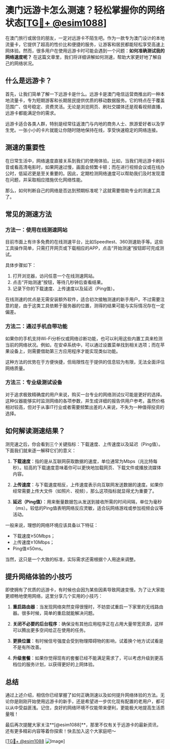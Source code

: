 # 澳门远游卡怎么测速？轻松掌握你的网络状态[[TG💪+ @esim1088](https://t.me/s/esim1088)]

在澳门旅行或居住的朋友，一定对远游卡不陌生吧。作为一款专为澳门设计的本地流量卡，它提供了超高的性价比和便捷的服务，让游客和居民都能轻松享受高速上网体验。然而，很多用户在使用远游卡时可能会遇到一个问题：**如何准确测试我的网络速度呢？** 在这篇文章里，我们将详细讲解如何测速，帮助大家更好地了解自己的网络状况。

## 什么是远游卡？

首先，让我们简单了解一下远游卡是什么。远游卡是澳门电信运营商推出的一种本地流量卡，专为短期游客和长期居民提供优质的移动数据服务。它的特点在于覆盖范围广、信号稳定、资费灵活。无论是浏览网页、刷社交媒体还是观看视频直播，远游卡都能满足你的需求。

远游卡适合各类人群，特别是经常往返澳门与内地的商务人士、旅游爱好者以及学生党。一张小小的卡片就能让你随时随地保持在线，享受快速稳定的网络连接。

## 测速的重要性

在日常生活中，网络速度直接关系到我们的使用体验。比如，当我们用远游卡刷抖音或看高清电影时，如果网速过慢，画面会频繁卡顿；而在进行视频会议或在线办公时，低延迟更是至关重要的。因此，定期检测网络速度可以帮助我们及时发现潜在问题，并采取相应措施优化网络性能。

那么，如何判断自己的网络是否达到预期标准呢？这就需要借助专业的测速工具了。

## 常见的测速方法

### 方法一：使用在线测速网站

目前市面上有许多免费的在线测速平台，比如Speedtest、360测速助手等。这些工具操作简单，只需打开网页或下载相应的APP，点击“开始测速”按钮即可完成测试。

具体步骤如下：
1. 打开浏览器，访问任意一个在线测速网站。
2. 点击“开始测速”按钮，等待几秒钟后查看结果。
3. 记录下你的下载速度、上传速度以及延迟（Ping值）。

在线测速的优点是无需安装额外软件，适合初次接触测速的新手用户。不过需要注意的是，由于这类工具依赖于服务器的位置，测得的结果可能与实际情况存在一定偏差。

### 方法二：通过手机自带功能

如果你的手机支持Wi-Fi分析仪或网络诊断功能，也可以利用这些内置工具来检测当前的网络状况。例如，在安卓系统中，可以通过设置菜单找到相关选项；而在苹果设备上，则需要借助第三方应用程序才能实现类似功能。

这种方法的优势在于方便快捷，但局限性在于提供的信息较为有限，无法全面评估网络质量。

### 方法三：专业级测试设备

对于追求极致精确度的用户来说，购买一台专业的网络测试仪可能是更好的选择。这种仪器能够实时监测网络的各项参数，并生成详细的报告供用户参考。虽然价格相对较高，但对于从事IT行业或者需要频繁出差的人来说，不失为一种值得投资的选择。

## 如何解读测速结果？

测完速之后，你会看到三个关键指标：下载速度、上传速度以及延迟（Ping值）。下面我们就来逐一解释它们的意义：

1. **下载速度**：指的是从互联网获取数据的速度，单位通常为Mbps（兆比特每秒）。较高的下载速度意味着你可以更快地加载网页、下载文件或播放流媒体内容。
   
2. **上传速度**：与下载速度相反，上传速度表示向互联网发送数据的速度。如果你经常需要上传大文件（如照片、视频），那么这项指标就显得尤为重要了。

3. **延迟（Ping值）**：用来衡量数据包从发送到接收所需的时间间隔，单位为毫秒（ms）。较低的Ping值表明网络反应灵敏，适合玩网络游戏或参加视频会议等活动。

一般来说，理想的网络环境应该具备以下特征：
- 下载速度≥50Mbps；
- 上传速度≥10Mbps；
- Ping值≤50ms。

当然，这只是一个大致的标准，实际需求还需根据个人用途来调整。

## 提升网络体验的小技巧

即使拥有了优质的远游卡，有时候也会因为某些因素导致网速变慢。为了让大家能更顺畅地使用网络，这里分享几个实用的小技巧：

1. **重启路由器**：当发现网络突然变得很慢时，不妨尝试重启一下家里的无线路由器。很多时候，简单的重启就能解决问题。
   
2. **关闭不必要的后台程序**：确保没有其他应用程序正在占用大量带宽资源，这样可以腾出更多空间给正在使用的任务。

3. **更换位置**：有时候信号强度会受到物理障碍物的影响，试着换个地方试试看是不是有所改善。

4. **升级套餐**：如果你觉得现有的套餐已经不能满足需求了，可以考虑升级到更高档位的服务计划，以获得更好的上网体验。

## 总结

通过上述介绍，相信你已经掌握了如何正确测速以及如何提升网络体验的方法。无论你是刚刚开始使用远游卡的新手，还是希望进一步优化现有配置的老用户，都可以从中受益匪浅。记住，良好的网络环境不仅能带来便利，更能极大地提高生活质量哦！

最后再次提醒大家关注**[@esim1088]**，那里不仅有关于远游卡的最新资讯，还有更多精彩内容等着你探索！快去加入这个大家庭吧～

[[TG💪+ @esim1088](https://t.me/s/esim1088) ![Image](https://i.postimg.cc/4NQfJmqS/Snipaste-2025-05-13-00-14-12.png)]